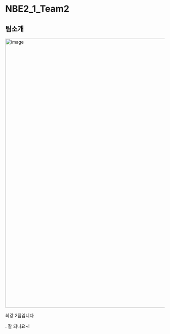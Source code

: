 # NBE2_1_Team2

## 팀소개
<img width="848" alt="image" src="https://github.com/user-attachments/assets/48de3204-4ae1-4cc7-ad24-1b6ac47e483d">

최강 2팀입니다

.
잘 되나요~!
